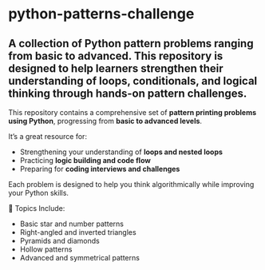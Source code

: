 # python-patterns-challenge
A collection of Python pattern problems ranging from basic to advanced. This repository is designed to help learners strengthen their understanding of loops, conditionals, and logical thinking through hands-on pattern challenges.
---
This repository contains a comprehensive set of **pattern printing problems using Python**, progressing from **basic to advanced levels**.

It’s a great resource for:
- Strengthening your understanding of **loops and nested loops**
- Practicing **logic building and code flow**
- Preparing for **coding interviews and challenges**

Each problem is designed to help you think algorithmically while improving your Python skills.

📌 Topics Include:
- Basic star and number patterns
- Right-angled and inverted triangles
- Pyramids and diamonds
- Hollow patterns
- Advanced and symmetrical patterns
